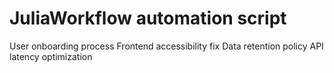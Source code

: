 # JuliaWorkflow automation script
User onboarding process
Frontend accessibility fix
Data retention policy
API latency optimization
